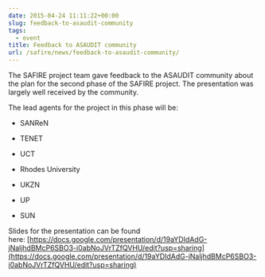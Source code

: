 ```yaml
--- 
date: 2015-04-24 11:11:22+00:00
slug: feedback-to-asaudit-community
tags: 
  - event
title: Feedback to ASAUDIT community
url: /safire/news/feedback-to-asaudit-community/
---
```


The SAFIRE project team gave feedback to the ASAUDIT community about the plan for the second phase of the SAFIRE project. The presentation was largely well received by the community.
<!--more-->
The lead agents for the project in this phase will be:

  * SANReN

  * TENET

  * UCT

  * Rhodes University

  * UKZN

  * UP

  * SUN

Slides for the presentation can be found here: [https://docs.google.com/presentation/d/19aYDIdAdG-jNaljhdBMcP6SBO3-i0abNoJVrTZfQVHU/edit?usp=sharing](https://docs.google.com/presentation/d/19aYDIdAdG-jNaljhdBMcP6SBO3-i0abNoJVrTZfQVHU/edit?usp=sharing)
